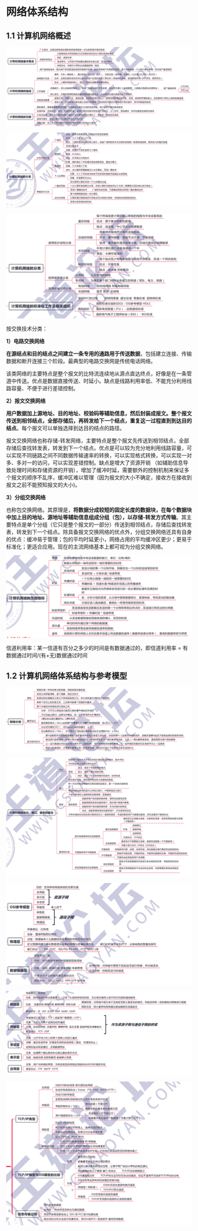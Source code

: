 # 网络体系结构

## 1.1 计算机网络概述

![1-1](./doc/1-1.png)

![1-2](./doc/1-2.png)

![1-3](./doc/1-3.png)

按交换技术分类：

**1）电路交换网络**

**在源结点和目的结点之间建立一条专用的通路用于传送数据**，包括建立连接、传输数据和断开连接三个阶段。最典型的电路交换网是传统电话网络。

该类网络的主要特点是整个报文的比特流连续地从源点直达终点，好像是在一条管道中传送。优点是数据直接传送、时延小。缺点是线路利用率低、不能充分利用线路容量、不便于进行差错控制。

**2）报文交换网络**

**用户数据加上源地址、目的地址、校验码等辅助信息，然后封装成报文。整个报文传送到相邻结点，全部存储后，再转发给下一个结点，重复这一过程直到到达目的结点**。每个报文可以单独选择到达目的结点的路径。

报文交换网络也称存储-转发网络，主要特点是整个报文先传送到相邻结点，全部存储后查找转发表，转发到下一个结点。优点是可以较为充分地利用线路容量，可以实现不同链路之间不同数据传输速率的转换，可以实现格式转换，可以实现一对多、多对一的访问，可以实现差错控制。缺点是增大了资源开销 （如辅助信息导致处理时间和存储资源的开销），增加了缓冲时延，需要额外的控制机制来保证多个报文的顺序不乱序，缓冲区难以管理（因为报文的大小不确定，接收方在接收到报文之前不能预知报文的大小)。

**3）分组交换网络**

也称包交换网络。其原理是，**将数据分成较短的固定长度的数据块，在每个数据块中加上目的地址、源地址等辅助信息组成分组（包），以存储-转发方式传输**。其主要特点是单个分组（它只是整个报文的一部分）传送到相邻结点，存储后查找转发表，转发到下一个结点。除具备报文交换网络的优点外，分组交换网络还具有自身的优点：缓冲易于管理；包的平均时延更小，网络占用的平均缓冲区更少；更易于标准化；更适合应用。现在的主流网络基本上都可视为分组交换网络。

![1-4](./doc/1-4.png)

信道利用率：某一信道有百分之多少的时间是有数据通过的，即信道利用率 = 有数据通过时间/(有+无)数据通过时间

## 1.2 计算机网络体系结构与参考模型

![1-5](./doc/1-5.png)

![1-6](./doc/1-6.png)

![1-7](./doc/1-7.png)

![1-8](./doc/1-8.png)

![1-9](./doc/1-9.png)